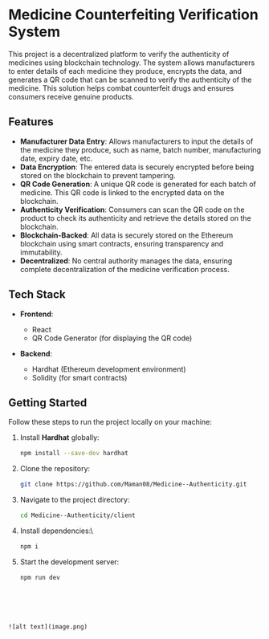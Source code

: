 # Medicine Counterfeiting Verification System

This project is a decentralized platform to verify the authenticity of medicines using blockchain technology. The system allows manufacturers to enter details of each medicine they produce, encrypts the data, and generates a QR code that can be scanned to verify the authenticity of the medicine. This solution helps combat counterfeit drugs and ensures consumers receive genuine products.

## Features

- **Manufacturer Data Entry**: Allows manufacturers to input the details of the medicine they produce, such as name, batch number, manufacturing date, expiry date, etc.
- **Data Encryption**: The entered data is securely encrypted before being stored on the blockchain to prevent tampering.
- **QR Code Generation**: A unique QR code is generated for each batch of medicine. This QR code is linked to the encrypted data on the blockchain.
- **Authenticity Verification**: Consumers can scan the QR code on the product to check its authenticity and retrieve the details stored on the blockchain.
- **Blockchain-Backed**: All data is securely stored on the Ethereum blockchain using smart contracts, ensuring transparency and immutability.
- **Decentralized**: No central authority manages the data, ensuring complete decentralization of the medicine verification process.

## Tech Stack

- **Frontend**:
  - React
  - QR Code Generator (for displaying the QR code)

- **Backend**:
  - Hardhat (Ethereum development environment)
  - Solidity (for smart contracts)
  

## Getting Started

Follow these steps to run the project locally on your machine:


1. Install **Hardhat** globally:
   ```bash
   npm install --save-dev hardhat
   
2. Clone the repository:
   ```bash
   git clone https://github.com/Maman08/Medicine--Authenticity.git

3. Navigate to the project directory: 
   ```bash
   cd Medicine--Authenticity/client

4. Install dependencies:\
   ```bash
   npm i

5. Start the development server: 
   ```bash
   npm run dev   
   


      

```
![alt text](image.png)
